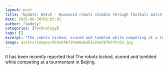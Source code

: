 ```yaml
---
layout: post
title: "Update: Watch - Humanoid robots stumble through football match in China"
date: 2025-06-30T05:03:01
author: "badely"
categories: [Technology]
tags: []
excerpt: "The robots kicked, scored and tumbled while competing at a tourmentant in Beijing."
image: assets/images/9b3ed46f29a66e6ab3e2a6dbf0747c02.jpg
---
```


It has been recently reported that The robots kicked, scored and tumbled while competing at a tourmentant in Beijing.

